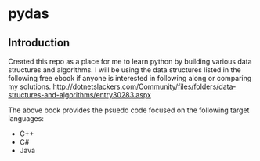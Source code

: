 # pydas

## Introduction ##
Created this repo as a place for me to learn python by building various data structures and algorithms.  I will be using the data structures listed in the following free ebook if anyone is interested in following along or comparing my solutions.
http://dotnetslackers.com/Community/files/folders/data-structures-and-algorithms/entry30283.aspx

The above book provides the psuedo code focused on the following target languages:
  - C++
  - C#
  - Java
